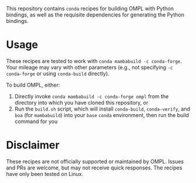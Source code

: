 This repository contains `conda` recipes for building OMPL with Python bindings, as well as the requisite dependencies for generating the Python bindings.

# Usage
These recipes are tested to work with `conda mambabuild -c conda-forge`. Your mileage may vary with other parameters (e.g., not specifying `-c conda-forge` or using `conda-build` directly).

To build OMPL, either:
1. Directly invoke `conda mambabuild -c conda-forge ompl` from the directory into which you have cloned this repository, or 
2. Run the `build.sh` script, which will install `conda-build`, `conda-verify`, and `boa` (for `mambabuild`) into your `base` `conda` environment, then run the build command for you

# Disclaimer
These recipes are not officially supported or maintained by OMPL. Issues and PRs are welcome, but may not receive quick responses. The recipes have only been tested on Linux.
